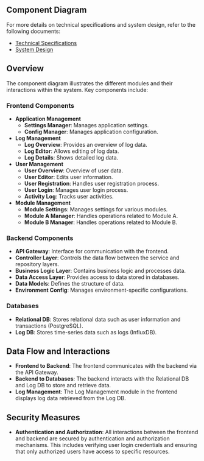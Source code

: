 ## Component Diagram
For more details on technical specifications and system design, refer to the following documents:
- [Technical Specifications](../TechnicalSpecifications.md)
- [System Design](SystemDesign.md)

## Overview
The component diagram illustrates the different modules and their interactions within the system. Key components include:

### Frontend Components
- **Application Management**
  - **Settings Manager**: Manages application settings.
  - **Config Manager**: Manages application configuration.
- **Log Management**
  - **Log Overview**: Provides an overview of log data.
  - **Log Editor**: Allows editing of log data.
  - **Log Details**: Shows detailed log data.
- **User Management**
  - **User Overview**: Overview of user data.
  - **User Editor**: Edits user information.
  - **User Registration**: Handles user registration process.
  - **User Login**: Manages user login process.
  - **Activity Log**: Tracks user activities.
- **Module Management**
  - **Module Settings**: Manages settings for various modules.
  - **Module A Manager**: Handles operations related to Module A.
  - **Module B Manager**: Handles operations related to Module B.

### Backend Components
- **API Gateway**: Interface for communication with the frontend.
- **Controller Layer**: Controls the data flow between the service and repository layers.
- **Business Logic Layer**: Contains business logic and processes data.
- **Data Access Layer**: Provides access to data stored in databases.
- **Data Models**: Defines the structure of data.
- **Environment Config**: Manages environment-specific configurations.

### Databases
- **Relational DB**: Stores relational data such as user information and transactions (PostgreSQL).
- **Log DB**: Stores time-series data such as logs (InfluxDB).

## Data Flow and Interactions
- **Frontend to Backend**: The frontend communicates with the backend via the API Gateway.
- **Backend to Databases**: The backend interacts with the Relational DB and Log DB to store and retrieve data.
- **Log Management**: The Log Management module in the frontend displays log data retrieved from the Log DB.

## Security Measures
- **Authentication and Authorization**: All interactions between the frontend and backend are secured by authentication and authorization mechanisms. This includes verifying user login credentials and ensuring that only authorized users have access to specific resources.